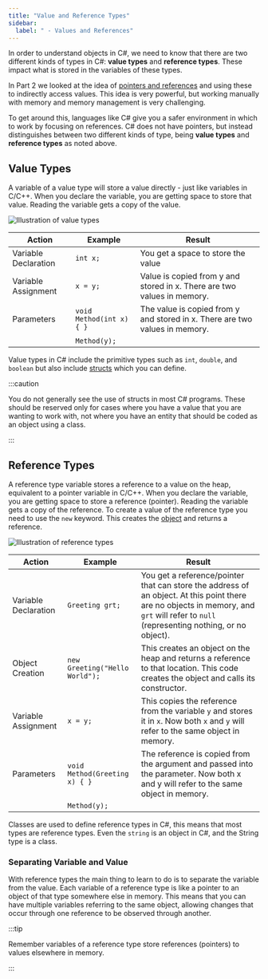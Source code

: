 ```yaml
---
title: "Value and Reference Types"
sidebar:
  label: " - Values and References"
---
```


In order to understand objects in C#, we need to know that there are two different kinds of types in C#: **value types** and **reference types**. These impact what is stored in the variables of these types.

In Part 2 we looked at the idea of [pointers and references](/book/part-2-organised-code/4-indirect-access/1-concepts/02-02-pointers-ref) and using these to indirectly access values. This idea is very powerful, but working manually with memory and memory management is very challenging.

To get around this, languages like C# give you a safer environment in which to work by focusing on references. C# does not have pointers, but instead distinguishes between two different kinds of type, being **value types** and **reference types** as noted above.

## Value Types

A variable of a value type will store a value directly - just like variables in C/C++. When you declare the variable, you are getting space to store that value. Reading the variable gets a copy of the value.

![Illustration of value types](./images/value-type-concept.png)

| Action | Example | Result  |
|---|---|---|
| Variable Declaration | `int x;` | You get a space to store the value  |
| Variable Assignment | `x = y;` | Value is copied from y and stored in x. There are two values in memory.  |
| Parameters  | `void Method(int x) { }` | The value is copied from y and stored in x. There are two values in memory.  |
| | `Method(y);` | |

Value types in C# include the primitive types such as `int`, `double`, and `boolean` but also include [structs](/book/part-2-organised-code/3-structuring-data/1-concepts/03-01-struct) which you can define.

:::caution

You do not generally see the use of structs in most C# programs. These should be reserved only for cases where you have a value that you are wanting to work with, not where you have an entity that should be coded as an object using a class.

:::

## Reference Types

A reference type variable stores a reference to a value on the heap, equivalent to a pointer variable in C/C++. When you declare the variable, you are getting space to store a reference (pointer). Reading the variable gets a copy of the reference. To create a value of the reference type you need to use the `new` keyword. This creates the [object](/book/part-2-organised-code/7-member-functions/1-concepts/1-0-struct-members#referring-to-struct-values-as-objects) and returns a reference.

![Illustration of reference types](./images/ref-type-concept.png)

| Action | Example | Result  |
|---|---|---|
| Variable Declaration | `Greeting grt;` | You get a reference/pointer that can store the address of an object. At this point there are no objects in memory, and `grt` will refer to `null` (representing nothing, or no object).  |
| Object Creation | `new Greeting("Hello World");` | This creates an object on the heap and returns a reference to that location. This code creates the object and calls its constructor.|
| Variable Assignment | `x = y;` | This copies the reference from the variable `y` and stores it in `x`. Now both `x` and `y` will refer to the same object in memory. |
| Parameters  | `void Method(Greeting x) { }` | The reference is copied from the argument and passed into the parameter. Now both x and y will refer to the same object in memory.  |
| | `Method(y);` | |

Classes are used to define reference types in C#, this means that most types are reference types. Even the `string` is an object in C#, and the String type is a class.

### Separating Variable and Value

With reference types the main thing to learn to do is to separate the variable from the value. Each variable of a reference type is like a pointer to an object of that type somewhere else in memory. This means that you can have multiple variables referring to the same object, allowing changes that occur through one reference to be observed through another.

:::tip

Remember variables of a reference type store references (pointers) to values elsewhere in memory.

:::
